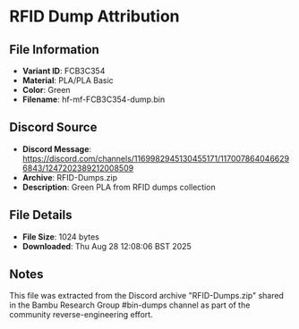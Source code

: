 # RFID Dump Attribution

## File Information
- **Variant ID**: FCB3C354
- **Material**: PLA/PLA Basic
- **Color**: Green
- **Filename**: hf-mf-FCB3C354-dump.bin

## Discord Source
- **Discord Message**: https://discord.com/channels/1169982945130455171/1170078640466296843/1247202389212008509
- **Archive**: RFID-Dumps.zip
- **Description**: Green PLA from RFID dumps collection

## File Details
- **File Size**: 1024 bytes
- **Downloaded**: Thu Aug 28 12:08:06 BST 2025

## Notes
This file was extracted from the Discord archive "RFID-Dumps.zip" shared in the Bambu Research Group #bin-dumps channel as part of the community reverse-engineering effort.
